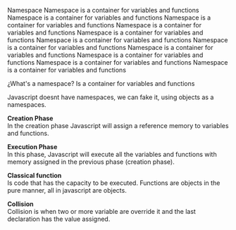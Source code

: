 
Namespace
Namespace is a container for variables and functions
Namespace is a container for variables and functions
Namespace is a container for variables and functions
Namespace is a container for variables and functions
Namespace is a container for variables and functions
Namespace is a container for variables and functions
Namespace is a container for variables and functions
Namespace is a container for variables and functions
Namespace is a container for variables and functions
Namespace is a container for variables and functions
Namespace is a container for variables and functions


¿What's a namespace?
Is a container for variables and functions

Javascript doesnt have namespaces, we can fake it, using objects as a namespaces.

**Creation Phase** <br>
In the creation phase Javascript will assign a reference memory to variables and functions.

**Execution Phase** <br>
In this phase, Javascript will execute all the variables and functions with memory assigned in the previous phase (creation phase).

**Classical function** <br>
Is code that has the capacity to be executed. Functions are objects in the pure manner, all in javascript are objects.

**Collision** <br>
Collision is when two or more variable are override it and the last declaration has the value assigned.

